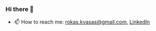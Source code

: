 ### Hi there 👋
- 📫 How to reach me: rokas.kvasas@gmail.com, [LinkedIn](https://www.linkedin.com/in/rokas-kvasas-5361b7157/)

